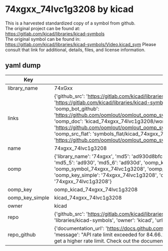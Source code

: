 # 74xgxx_74lvc1g3208 by kicad  
This is a harvested standardized copy of a symbol from github.  
The original project can be found at:  
https://gitlab.com/kicad/libraries/kicad-symbols  
The original symbol can be found in:
https://gitlab.com/kicad/libraries/kicad-symbols/Video.kicad_sym
Please consult that link for additional, details, files, and license information.  
## yaml dump  
| Key | Value |  
| --- | --- |  
| library_name | 74xGxx |  
| links | {'github_src': 'https://gitlab.com/kicad/libraries/kicad-symbols/Video.kicad_sym', 'github_src_repo': 'https://gitlab.com/kicad/libraries/kicad-symbols', 'oomp_bot': 'kicad_74xgxx_74lvc1g3208/working', 'oomp_bot_github': 'https://github.com/oomlout/oomlout_oomp_symbol_bot/tree/main/kicad_74xgxx_74lvc1g3208/working', 'oomp_doc': 'kicad_74xgxx_74lvc1g3208/working', 'oomp_doc_github': 'https://github.com/oomlout/oomlout_oomp_symbol_doc/tree/main/kicad_74xgxx_74lvc1g3208/working', 'oomp_src_flat': 'symbols_flat/kicad_74xgxx_74lvc1g3208/working', 'oomp_src_flat_github': 'https://github.com/oomlout/oomlout_oomp_symbol_src/tree/main/kicad_74xgxx_74lvc1g3208/working'} |  
| name | 74xgxx_74lvc1g3208 |  
| oomp | {'library_name': '74xgxx', 'md5': 'ad930d8bfc6f42d3df093cb2268002b8', 'md5_10': 'ad930d8bfc', 'md5_5': 'ad930', 'md5_6': 'ad930d', 'oomp_key': 'oomp_74xgxx_74lvc1g3208', 'oomp_key_extra': 'oomp_symbol_74xgxx_74lvc1g3208', 'oomp_key_full': 'oomp_symbol_74xgxx_74lvc1g3208_ad930d', 'oomp_key_simple': '74xgxx_74lvc1g3208', 'owner_name': 'kicad', 'symbol_name': '74xgxx_74lvc1g3208'} |  
| oomp_key | oomp_kicad_74xgxx_74lvc1g3208 |  
| oomp_key_simple | kicad_74xgxx_74lvc1g3208 |  
| owner | kicad |  
| repo | {'github_src': 'https://gitlab.com/kicad/libraries/kicad-symbols/Video.kicad_sym', 'name': 'libraries/kicad-symbols', 'owner': 'kicad', 'url': 'https://gitlab.com/kicad/libraries/kicad-symbols'} |  
| repo_github | {'documentation_url': 'https://docs.github.com/rest/overview/resources-in-the-rest-api#rate-limiting', 'message': "API rate limit exceeded for 84.66.173.59. (But here's the good news: Authenticated requests get a higher rate limit. Check out the documentation for more details.)"} |  

